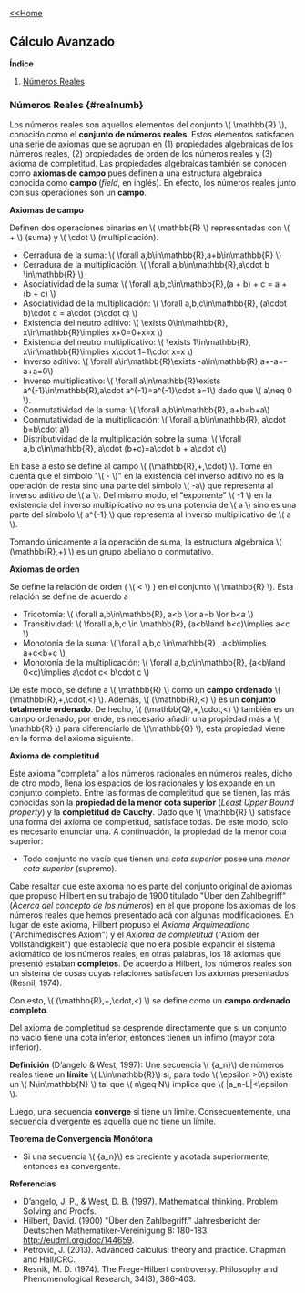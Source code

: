 [<<Home](https://francescoapg.github.io/mathbio/)

<script type="text/javascript" id="MathJax-script" async src="https://cdn.jsdelivr.net/npm/mathjax@3/es5/tex-mml-chtml.js"> </script>
  
## Cálculo Avanzado

**Índice**

1. [Números Reales](#realnumb)

### Números Reales {#realnumb}

Los números reales son aquellos elementos del conjunto \\( \mathbb{R} \\), conocido como el **conjunto de números reales**. Estos elementos satisfacen una serie de axiomas que se agrupan en (1) propiedades algebraicas de los números reales, (2) propiedades de orden de los números reales y (3) axioma de completitud. Las propiedades algebraicas también se conocen como **axiomas de campo** pues definen a una estructura algebraica conocida como **campo** (_field_, en inglés). En efecto, los números reales junto con sus operaciones son un **campo**.

**Axiomas de campo**

Definen dos operaciones binarias en  \\( \mathbb{R} \\) representadas con  \\( + \\) (suma) y  \\( \cdot \\) (multiplicación).

- Cerradura de la suma: \\( \forall a,b\in\mathbb{R},a+b\in\mathbb{R} \\)
- Cerradura de la multiplicación: \\( \forall a,b\in\mathbb{R},a\cdot b \in\mathbb{R} \\)
- Asociatividad de la suma: \\( \forall a,b,c\in\mathbb{R},(a + b) + c = a + (b + c) \\)
- Asociatividad de la multiplicación: \\( \forall a,b,c\in\mathbb{R}, (a\cdot b)\cdot c = a\cdot (b\cdot c) \\)
- Existencia del neutro aditivo: \\( \exists 0\in\mathbb{R}, x\in\mathbb{R}\implies x+0=0+x=x \\)
- Existencia del neutro multiplicativo: \\( \exists 1\in\mathbb{R}, x\in\mathbb{R}\implies x\cdot 1=1\cdot x=x \\)
- Inverso aditivo: \\( \forall a\in\mathbb{R}\exists -a\in\mathbb{R},a+-a=-a+a=0\\)
- Inverso multiplicativo: \\( \forall a\in\mathbb{R}\exists a^{-1}\in\mathbb{R},a\cdot a^{-1}=a^{-1}\cdot a=1\\) dado que \\( a\neq 0 \\).
- Conmutatividad de la suma: \\( \forall a,b\in\mathbb{R}, a+b=b+a\\)
- Conmutatividad de la multiplicación: \\( \forall a,b\in\mathbb{R}, a\cdot b=b\cdot a\\)
- Distributividad de la multiplicación sobre la suma: \\( \forall a,b,c\in\mathbb{R}, a\cdot (b+c)=a\cdot b + a\cdot c\\)

En base a esto se define al campo \\( (\mathbb{R},+,\cdot) \\). Tome en cuenta que el símbolo "\\( - \\)" en la existencia del inverso aditivo no es la operación de resta sino una parte del símbolo \\( -a\\) que representa al inverso aditivo de \\( a \\). Del mismo modo, el "exponente" \\( -1 \\) en la existencia del inverso multiplicativo no es una potencia de \\( a \\) sino es una parte del símbolo \\( a^{-1} \\) que representa al inverso multiplicativo de \\( a \\).

Tomando únicamente a la operación de suma, la estructura algebraica \\( (\mathbb{R},+) \\) es un grupo abeliano o conmutativo.

**Axiomas de orden**

Se define la relación de orden ( \\( < \\) ) en el conjunto  \\(  \mathbb{R} \\). Esta relación se define de acuerdo a

- Tricotomía: \\( \forall a,b\in\mathbb{R}, a<b \lor a=b \lor b<a \\)
- Transitividad: \\( \forall a,b,c \in \mathbb{R}, (a<b\land b<c)\implies a<c \\)
- Monotonía de la suma: \\( \forall a,b,c \in\mathbb{R} , a<b\implies a+c<b+c \\)
- Monotonía de la multiplicación: \\( \forall a,b,c\in\mathbb{R}, (a<b\land 0<c)\implies a\cdot c< b\cdot c \\)

De este modo, se define a \\( \mathbb{R} \\) como un **campo ordenado** \\( (\mathbb{R},+,\cdot,<) \\). Además, \\( (\mathbb{R},<) \\) es un **conjunto totalmente ordenado**. De hecho,  \\( (\mathbb{Q},+,\cdot,<) \\) también es un campo ordenado, por ende, es necesario añadir una propiedad más a \\( \mathbb{R} \\) para diferenciarlo de \\(\mathbb{Q} \\), esta propiedad viene en la forma del axioma siguiente.

**Axioma de completitud**

Este axioma "completa" a los números racionales en números reales, dicho de otro modo, llena los espacios de los racionales y los expande en un conjunto completo.
Entre las formas de completitud que se tienen, las más conocidas son la **propiedad de la menor cota superior** (_Least Upper Bound property_) y la **completitud de Cauchy**. Dado que  \\( \mathbb{R} \\) satisface una forma del axioma de completitud, satisface todas. De este modo, solo es necesario enunciar una. A continuación, la propiedad de la menor cota superior:

- Todo conjunto no vacío que tienen una _cota superior_ posee una _menor cota superior_ (supremo).

Cabe resaltar que este axioma no es parte del conjunto original de axiomas que propuso Hilbert en su trabajo de 1900 titulado "Über den Zahlbegriff" (_Acerca del concepto de los números_) en el que propone los axiomas de los números reales que hemos presentado acá con algunas modificaciones. En lugar de este axioma, Hilbert propuso el _Axioma Arquimeadiano_ ("Archimedisches Axiom") y el _Axioma de completitud_ ("Axiom der Vollständigkeit") que establecía que no era posible expandir el sistema axiomático de los números reales, en otras palabras, los 18 axiomas que presentó estaban **completos**. De acuerdo a Hilbert, los números reales son un sistema de cosas cuyas relaciones satisfacen los axiomas presentados (Resnil, 1974).

Con esto,  \\( (\mathbb{R},+,\cdot,<) \\) se define como un **campo ordenado completo**.

Del axioma de completitud se desprende directamente que si un conjunto no vacío tiene una cota inferior, entonces tienen un infimo (mayor cota inferior).

**Definición** (D’angelo & West, 1997):  Une secuencia \\( \{a_n\}\\) de números reales tiene un **límite** \\( L\in\mathbb{R}\\) si, para todo \\( \epsilon >0\\) existe un \\( N\in\mathbb{N} \\) tal que \\( n\geq N\\) implica que \\( |a_n-L|<\epsilon \\).

Luego, una secuencia **converge** si tiene un límite. Consecuentemente, una secuencia divergente es aquella que no tiene un límite.

**Teorema de Convergencia Monótona**

- Si una secuencia \\( \{a_n\}\\) es creciente y acotada superiormente, entonces es convergente.

**Referencias**

- D’angelo, J. P., & West, D. B. (1997). Mathematical thinking. Problem Solving and Proofs.
- Hilbert, David. (1900) "Über den Zahlbegriff." Jahresbericht der Deutschen Mathematiker-Vereinigung 8: 180-183. <http://eudml.org/doc/144659>.
- Petrovic, J. (2013). Advanced calculus: theory and practice. Chapman and Hall/CRC.
- Resnik, M. D. (1974). The Frege-Hilbert controversy. Philosophy and Phenomenological Research, 34(3), 386-403.
